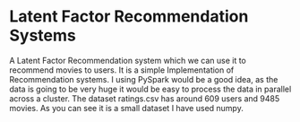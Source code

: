 # Latent Factor Recommendation Systems
A Latent Factor Recommendation system which we can use it to recommend movies to users.
It is a simple Implementation of Recommendation systems. I using PySpark would be a good idea, as the data is going to be very huge it would be easy to process the data in parallel across a cluster.
The dataset ratings.csv has around 609 users and 9485 movies. As you can see it is a small dataset I have used numpy.
